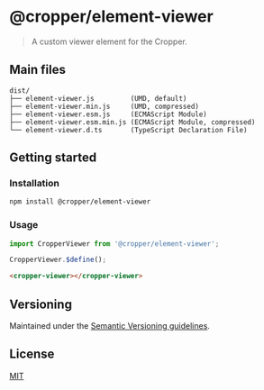 # @cropper/element-viewer

> A custom viewer element for the Cropper.

## Main files

```text
dist/
├── element-viewer.js         (UMD, default)
├── element-viewer.min.js     (UMD, compressed)
├── element-viewer.esm.js     (ECMAScript Module)
├── element-viewer.esm.min.js (ECMAScript Module, compressed)
└── element-viewer.d.ts       (TypeScript Declaration File)
```

## Getting started

### Installation

```sh
npm install @cropper/element-viewer
```

### Usage

```js
import CropperViewer from '@cropper/element-viewer';

CropperViewer.$define();
```

```html
<cropper-viewer></cropper-viewer>
```

## Versioning

Maintained under the [Semantic Versioning guidelines](https://semver.org).

## License

[MIT](https://opensource.org/licenses/MIT)
